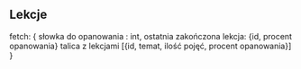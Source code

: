 ## Lekcje

fetch:
{
słowka do opanowania : int,
ostatnia zakończona lekcja: {id, procent opanowania}
talica z lekcjami [{id, temat, ilość pojęć, procent opanowania}]
}
